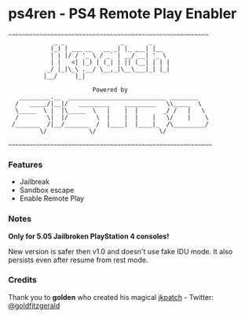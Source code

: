# ps4ren - PS4 Remote Play Enabler
```
~~~~~~~~~~~~~~~~~~~~~~~~~~~~~~~~~~~~~~~~~~~~~~~~~~~~~~~~~
             _ _                _       _     
            (_) | ___ __   __ _| |_ ___| |__  
            | | |/ / '_ \ / _` | __/ __| '_ \ 
            | |   <| |_) | (_| | || (__| | | |
           _/ |_|\_\ .__/ \__,_|\__\___|_| |_|
          |__/     |_|                        

                        Powered by
   _________.__  ____________________________ ________   
  /   _____/|__|/   _________    _________   \\_____  \  
  \_____  \ |  |\_____  \   |    |  |       _/ /   |   \ 
  /        \|  |/        \  |    |  |    |   \/    |    \
 /_______  /|__/_______  /  |____|  |____|_  /\_________/
         \/            \/                  \/          

~~~~~~~~~~~~~~~~~~~~~~~~~~~~~~~~~~~~~~~~~~~~~~~~~~~~~~~~~~
```
### Features

- Jailbreak
- Sandbox escape
- Enable Remote Play

### Notes
**Only for 5.05 Jailbroken PlayStation 4 consoles!**

New version is safer then v1.0 and doesn't use fake IDU mode.
It also persists even after resume from rest mode.

### Credits

Thank you to **golden** who created his magical [jkpatch](https://github.com/xemio/jkpatch) - Twitter: [@goldfitzgerald](https://twitter.com/goldfitzgerald)

